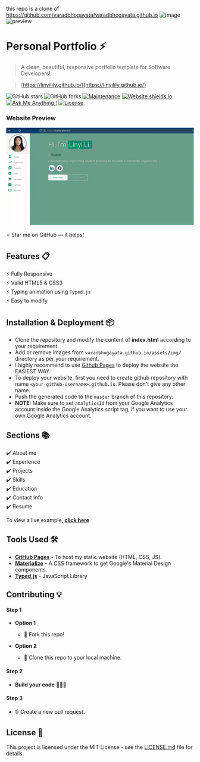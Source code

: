 this repo is a clone of
https://github.com/varadbhogayata/varadbhogayata.github.io
![image](https://github.com/linyilily/linyilily.github.io/assets/71032637/23b5bf63-fb75-4a64-adcd-c7f15871aaa0)
![preview](https://github.com/linyilily/linyilily.github.io/assets/71032637/04f95895-a454-49f3-99ad-387f1d51cfe0)

# Personal Portfolio ⚡️ 
> A clean, beautiful, responsive portfolio template for Software Developers!

> [https://linyilily.github.io/](https://linyilily.github.io/)

![GitHub stars](https://img.shields.io/github/stars/linyilily/linyilily.github.io) 
![GitHub forks](https://img.shields.io/github/forks/linyilily/linyilily.github.io)
[![Maintenance](https://img.shields.io/badge/maintained-yes-green.svg)](https://github.com/linyilily/linyilily.github.io/commits/master)
[![Website shields.io](https://img.shields.io/badge/website-up-yellow)](https://linyilily.github.io/)
[![Ask Me Anything !](https://img.shields.io/badge/ask%20me-linkedin-1abc9c.svg)](https://www.linkedin.com/in/lily-l-1311b8225/)
[![License](http://img.shields.io/:license-mit-blue.svg?style=flat-square)](http://badges.mit-license.org)

### Website Preview
<p align="center"> 
  <kbd>
    <a href="https://linyilily.github.io/" target="_blank"><img src="examples/preview.gif">
  </a>
  </kbd>
</p>

:star: Star me on GitHub — it helps!

## Features 📋
⚡️ Fully Responsive\
⚡️ Valid HTML5 & CSS3\
⚡️ Typing animation using `Typed.js`\
⚡️ Easy to modify

## Installation & Deployment 📦
- Clone the repository and modify the content of <b>index.html</b> according to your requirement.
- Add or remove images from `varadbhogayata.github.io/assets/img/` directory as per your requirement.
- I highly recommend to use [Github Pages](https://create-react-app.dev/docs/deployment/#github-pages) to deploy the website the EASIEST WAY.
- To deploy your website, first you need to create github repository with name `<your-github-username>.github.io`. Please don't give any other name.
- Push the generated code to the `master` branch of this repository.
- <b>NOTE:</b> Make sure to set `analyticsId` from your Google Analytics account inside the Google Analytics script tag, if you want to use your own Google Analytics account.

## Sections 📚
✔️ About me\
✔️ Experience\
✔️ Projects \
✔️ Skills \
✔️ Education\
✔️ Contact Info\
✔️ Resume

To view a live example, **[click here](https://linyilily.github.io/)**

## Tools Used 🛠️
* [<b>GitHub Pages</b>](https://create-react-app.dev/docs/deployment/#github-pages) - To host my static website (HTML, CSS, JS).
* [<b>Materialize</b>](https://materializecss.com/) - A CSS framework to get Google's Material Design components.
* [<b>Typed.js</b>](https://mattboldt.com/demos/typed-js/) - JavaScript Library

## Contributing 💡
#### Step 1

- **Option 1**
    - 🍴 Fork this repo!

- **Option 2**
    - 👯 Clone this repo to your local machine.


#### Step 2

- **Build your code** 🔨🔨🔨

#### Step 3

- 🔃 Create a new pull request.

## License 📄
This project is licensed under the MIT License - see the [LICENSE.md](./LICENSE) file for details.
